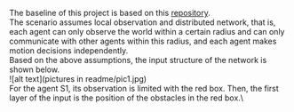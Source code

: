 The baseline of this project is based on this [repository](https://github.com/proroklab/gnn_pathplanning).\
The scenario assumes local observation and distributed network, that is, each agent can only observe the world within a certain radius and can only communicate with other agents within this radius, and each agent makes motion decisions independently.\
Based on the above assumptions, the input structure of the network is shown below.\
![alt text](pictures in readme/pic1.jpg)\
For the agent S1, its observation is limited with the red box. Then, the first layer of the input is the position of the obstacles in the red box.\